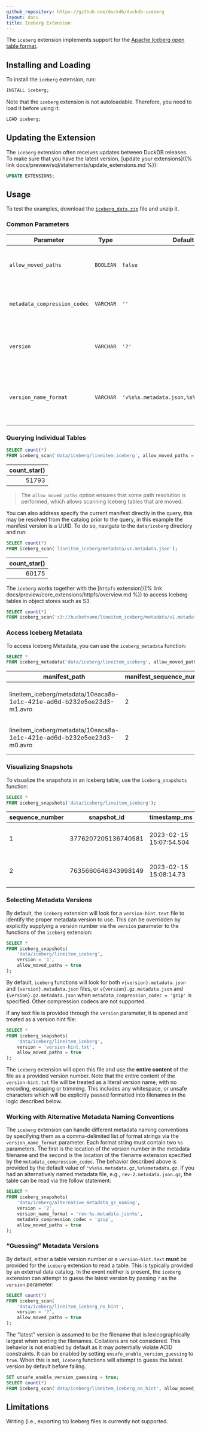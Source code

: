 ```yaml
---
github_repository: https://github.com/duckdb/duckdb-iceberg
layout: docu
title: Iceberg Extension
---
```


The `iceberg` extension implements support for the [Apache Iceberg open table format](https://iceberg.apache.org/).

## Installing and Loading

To install the `iceberg` extension, run:

```sql
INSTALL iceberg;
```

Note that the `iceberg` extension is not autoloadable.
Therefore, you need to load it before using it:

```sql
LOAD iceberg;
```

## Updating the Extension

The `iceberg` extension often receives updates between DuckDB releases.
To make sure that you have the latest version, [update your extensions]({% link docs/preview/sql/statements/update_extensions.md %}):

```sql
UPDATE EXTENSIONS;
```

## Usage

To test the examples, download the [`iceberg_data.zip`](/data/iceberg_data.zip) file and unzip it.

### Common Parameters

| Parameter                    | Type      | Default                                    | Description                                                |
|------------------------------|-----------|--------------------------------------------|------------------------------------------------------------|
| `allow_moved_paths`          | `BOOLEAN` | `false`                                    | Allows scanning Iceberg tables that are moved              |
| `metadata_compression_codec` | `VARCHAR` | `''`                                       | Treats metadata files as when set to `'gzip'`              |
| `version`                    | `VARCHAR` | `'?'`                                      | Provides an explicit version string, hint file or guessing |
| `version_name_format`        | `VARCHAR` | `'v%s%s.metadata.json,%s%s.metadata.json'` | Controls how versions are converted to metadata file names |

### Querying Individual Tables

```sql
SELECT count(*)
FROM iceberg_scan('data/iceberg/lineitem_iceberg', allow_moved_paths = true);
```

| count_star() |
|-------------:|
| 51793        |

> The `allow_moved_paths` option ensures that some path resolution is performed, 
> which allows scanning Iceberg tables that are moved.

You can also address specify the current manifest directly in the query, this may be resolved from the catalog prior to the query, in this example the manifest version is a UUID.
To do so, navigate to the `data/iceberg` directory and run:

```sql
SELECT count(*)
FROM iceberg_scan('lineitem_iceberg/metadata/v1.metadata.json');
```

| count_star() |
|-------------:|
| 60175        |

The `iceberg` works together with the [`httpfs` extension]({% link docs/preview/core_extensions/httpfs/overview.md %}) to access Iceberg tables in object stores such as S3.

```sql
SELECT count(*)
FROM iceberg_scan('s3://bucketname/lineitem_iceberg/metadata/v1.metadata.json');
```

### Access Iceberg Metadata

To access Iceberg Metadata, you can use the `iceberg_metadata` function:

```sql
SELECT *
FROM iceberg_metadata('data/iceberg/lineitem_iceberg', allow_moved_paths = true);
```

<div class="monospace_table"></div>

|                             manifest_path                              | manifest_sequence_number | manifest_content | status  | content  |                                     file_path                                      | file_format | record_count |
|------------------------------------------------------------------------|--------------------------|------------------|---------|----------|------------------------------------------------------------------------------------|-------------|--------------|
| lineitem_iceberg/metadata/10eaca8a-1e1c-421e-ad6d-b232e5ee23d3-m1.avro | 2                        | DATA             | ADDED   | EXISTING | lineitem_iceberg/data/00041-414-f3c73457-bbd6-4b92-9c15-17b241171b16-00001.parquet | PARQUET     | 51793        |
| lineitem_iceberg/metadata/10eaca8a-1e1c-421e-ad6d-b232e5ee23d3-m0.avro | 2                        | DATA             | DELETED | EXISTING | lineitem_iceberg/data/00000-411-0792dcfe-4e25-4ca3-8ada-175286069a47-00001.parquet | PARQUET     | 60175        |

### Visualizing Snapshots

To visualize the snapshots in an Iceberg table, use the `iceberg_snapshots` function:

```sql
SELECT *
FROM iceberg_snapshots('data/iceberg/lineitem_iceberg');
```

<div class="monospace_table"></div>

| sequence_number |     snapshot_id     |      timestamp_ms       |                                         manifest_list                                          |
|-----------------|---------------------|-------------------------|------------------------------------------------------------------------------------------------|
| 1               | 3776207205136740581 | 2023-02-15 15:07:54.504 | lineitem_iceberg/metadata/snap-3776207205136740581-1-cf3d0be5-cf70-453d-ad8f-48fdc412e608.avro |
| 2               | 7635660646343998149 | 2023-02-15 15:08:14.73  | lineitem_iceberg/metadata/snap-7635660646343998149-1-10eaca8a-1e1c-421e-ad6d-b232e5ee23d3.avro |

### Selecting Metadata Versions

By default, the `iceberg` extension will look for a `version-hint.text` file to identify the proper metadata version to use. This can be overridden by explicitly supplying a version number via the `version` parameter to the functions of the `iceberg` extension:

```sql
SELECT *
FROM iceberg_snapshots(
    'data/iceberg/lineitem_iceberg',
    version = '1',
    allow_moved_paths = true
);
```

By default, `iceberg` functions will look for both `v{version}.metadata.json` and `{version}.metadata.json` files, or `v{version}.gz.metadata.json` and `{version}.gz.metadata.json` when `metadata_compression_codec = 'gzip'` is specified.
Other compression codecs are not supported.

If any text file is provided through the `version` parameter, it is opened and treated as a version hint file:

```sql
SELECT *
FROM iceberg_snapshots(
    'data/iceberg/lineitem_iceberg',
    version = 'version-hint.txt',
    allow_moved_paths = true
);
```

The `iceberg` extension will open this file and use the **entire content** of the file as a provided version number.
Note that the entire content of the `version-hint.txt` file will be treated as a literal version name, with no encoding, escaping or trimming. This includes any whitespace, or unsafe characters  which will be explicitly passed formatted into filenames in the logic described below.

### Working with Alternative Metadata Naming Conventions

The `iceberg` extension can handle different metadata naming conventions by specifying them as a comma-delimited list of format strings via the `version_name_format` parameter. Each format string must contain two `%s` parameters. The first is the location of the version number in the metadata filename and the second is the location of the filename extension specified by the `metadata_compression_codec`. The behavior described above is provided by the default value of `"v%s%s.metadata.gz,%s%smetadata.gz`.
If you had an alternatively named metadata file, e.g., `rev-2.metadata.json.gz`, the table can be read via the follow statement:

```sql
SELECT *
FROM iceberg_snapshots(
    'data/iceberg/alternative_metadata_gz_naming',
    version = '2',
    version_name_format = 'rev-%s.metadata.json%s',
    metadata_compression_codec = 'gzip',
    allow_moved_paths = true
);
```

### “Guessing” Metadata Versions

By default, either a table version number or a `version-hint.text` **must** be provided for the `iceberg` extension to read a table. This is typically provided by an external data catalog. In the event neither is present, the `iceberg` extension can attempt to guess the latest version by passing `?` as the `version` parameter:

```sql
SELECT count(*)
FROM iceberg_scan(
    'data/iceberg/lineitem_iceberg_no_hint',
    version = '?',
    allow_moved_paths = true
);
```

The “latest” version is assumed to be the filename that is lexicographically largest when sorting the filenames. Collations are not considered. This behavior is not enabled by default as it may potentially violate ACID constraints. It can be enabled by setting `unsafe_enable_version_guessing` to `true`. When this is set, `iceberg` functions will attempt to guess the latest version by default before failing.

```sql
SET unsafe_enable_version_guessing = true;
SELECT count(*)
FROM iceberg_scan('data/iceberg/lineitem_iceberg_no_hint', allow_moved_paths = true);
```

## Limitations

Writing (i.e., exporting to) Iceberg files is currently not supported.
